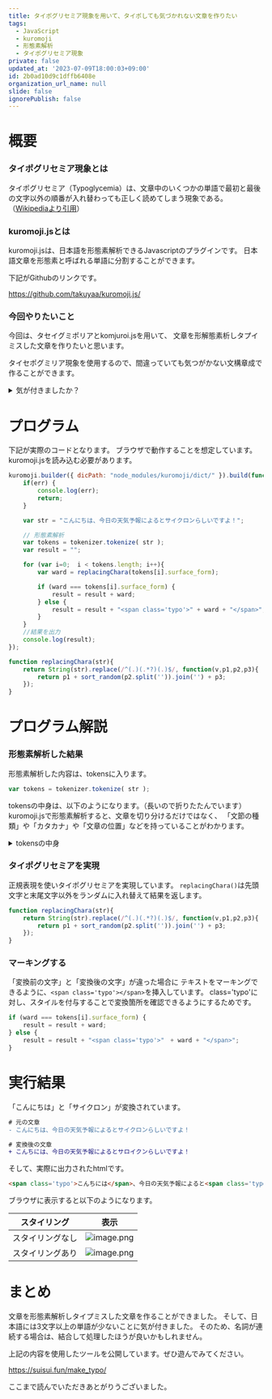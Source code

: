 ```yaml
---
title: タイポグリセミア現象を用いて、タイポしても気づかれない文章を作りたい
tags:
  - JavaScript
  - kuromoji
  - 形態素解析
  - タイポグリセミア現象
private: false
updated_at: '2023-07-09T18:00:03+09:00'
id: 2b0ad10d9c1dffb6408e
organization_url_name: null
slide: false
ignorePublish: false
---
```


# 概要

### タイポグリセミア現象とは

タイポグリセミア（Typoglycemia）は、文章中のいくつかの単語で最初と最後の文字以外の順番が入れ替わっても正しく読めてしまう現象である。（[Wikipediaより引用](https://ja.wikipedia.org/wiki/%E3%82%BF%E3%82%A4%E3%83%9D%E3%82%B0%E3%83%AA%E3%82%BB%E3%83%9F%E3%82%A2#:~:text=%E3%82%BF%E3%82%A4%E3%83%9D%E3%82%B0%E3%83%AA%E3%82%BB%E3%83%9F%E3%82%A2%EF%BC%88Typoglycemia%EF%BC%89%E3%81%AF%E3%80%81%E6%96%87%E7%AB%A0,%E3%82%8F%E3%82%8C%E3%81%9F%E3%81%93%E3%81%A8%E3%81%AF%E3%81%AA%E3%81%84%E3%80%82)）

### kuromoji.jsとは

kuromoji.jsは、日本語を形態素解析できるJavascriptのプラグインです。
日本語文章を形態素と呼ばれる単語に分割することができます。

下記がGithubのリンクです。

https://github.com/takuyaa/kuromoji.js/


### 今回やりたいこと

今回は、タセイグミポリアとkomjuroi.jsを用いて、
文章を形解態素析しタプイミスした文章を作りたいと思います。

タイセポグミリア現象を使用するので、間違っていても気つがかない文構章成で作ることができます。

<details><summary>気が付きましたか？</summary>

上記説明は、タイセポグミリア現象を用いて文章を作成しました。
改めて、正しい文章です。

> 今回は、タイポグリセミアとkuromoji.jsを用いて、
> 文章を形態素解析しタイプミスした文章を作りたいと思います。
>
> タイポグリセミア現象を使用するので、間違っていても気がつかない文章構成で作ることができます。

</details>

# プログラム

下記が実際のコードとなります。
ブラウザで動作することを想定しています。
kuromoji.jsを読み込む必要があります。

```javascript
kuromoji.builder({ dicPath: "node_modules/kuromoji/dict/" }).build(function (err, tokenizer) {
    if(err) {
        console.log(err);
        return;
    }

    var str = "こんにちは、今日の天気予報によるとサイクロンらしいですよ！";

    // 形態素解析
    var tokens = tokenizer.tokenize( str );
    var result = "";

    for (var i=0;  i < tokens.length; i++){
        var ward = replacingChara(tokens[i].surface_form);

        if (ward === tokens[i].surface_form) {
            result = result + ward;
        } else {
            result = result + "<span class='typo'>" + ward + "</span>";
        }
    }
    //結果を出力
    console.log(result);
});

function replacingChara(str){
    return String(str).replace(/^(.)(.*?)(.)$/, function(v,p1,p2,p3){
        return p1 + sort_random(p2.split('')).join('') + p3;
    });
}


```


# プログラム解説

### 形態素解析した結果

形態素解析した内容は、tokensに入ります。

```js
var tokens = tokenizer.tokenize( str );
```

tokensの中身は、以下のようになります。（長いので折りたたんでいます）
kuromoji.jsで形態素解析すると、文章を切り分けるだけではなく、
「文節の種類」や「カタカナ」や「文章の位置」などを持っていることがわかります。

<details><summary>tokensの中身</summary>

```json
[
    {
        "word_id": 34000,
        "word_type": "KNOWN",
        "word_position": 1,
        "surface_form": "こんにちは",
        "pos": "感動詞",
        "pos_detail_1": "*",
        "pos_detail_2": "*",
        "pos_detail_3": "*",
        "conjugated_type": "*",
        "conjugated_form": "*",
        "basic_form": "こんにちは",
        "reading": "コンニチハ",
        "pronunciation": "コンニチワ"
    },
    {
        "word_id": 90910,
        "word_type": "KNOWN",
        "word_position": 6,
        "surface_form": "、",
        "pos": "記号",
        "pos_detail_1": "読点",
        "pos_detail_2": "*",
        "pos_detail_3": "*",
        "conjugated_type": "*",
        "conjugated_form": "*",
        "basic_form": "、",
        "reading": "、",
        "pronunciation": "、"
    },
    {
        "word_id": 126270,
        "word_type": "KNOWN",
        "word_position": 7,
        "surface_form": "今日",
        "pos": "名詞",
        "pos_detail_1": "副詞可能",
        "pos_detail_2": "*",
        "pos_detail_3": "*",
        "conjugated_type": "*",
        "conjugated_form": "*",
        "basic_form": "今日",
        "reading": "キョウ",
        "pronunciation": "キョー"
    },
    {
        "word_id": 93100,
        "word_type": "KNOWN",
        "word_position": 9,
        "surface_form": "の",
        "pos": "助詞",
        "pos_detail_1": "連体化",
        "pos_detail_2": "*",
        "pos_detail_3": "*",
        "conjugated_type": "*",
        "conjugated_form": "*",
        "basic_form": "の",
        "reading": "ノ",
        "pronunciation": "ノ"
    },
    {
        "word_id": 2372920,
        "word_type": "KNOWN",
        "word_position": 10,
        "surface_form": "天気",
        "pos": "名詞",
        "pos_detail_1": "一般",
        "pos_detail_2": "*",
        "pos_detail_3": "*",
        "conjugated_type": "*",
        "conjugated_form": "*",
        "basic_form": "天気",
        "reading": "テンキ",
        "pronunciation": "テンキ"
    },
    {
        "word_id": 846450,
        "word_type": "KNOWN",
        "word_position": 12,
        "surface_form": "予報",
        "pos": "名詞",
        "pos_detail_1": "サ変接続",
        "pos_detail_2": "*",
        "pos_detail_3": "*",
        "conjugated_type": "*",
        "conjugated_form": "*",
        "basic_form": "予報",
        "reading": "ヨホウ",
        "pronunciation": "ヨホー"
    },
    {
        "word_id": 92030,
        "word_type": "KNOWN",
        "word_position": 14,
        "surface_form": "に",
        "pos": "助詞",
        "pos_detail_1": "格助詞",
        "pos_detail_2": "一般",
        "pos_detail_3": "*",
        "conjugated_type": "*",
        "conjugated_form": "*",
        "basic_form": "に",
        "reading": "ニ",
        "pronunciation": "ニ"
    },
    {
        "word_id": 2557790,
        "word_type": "KNOWN",
        "word_position": 15,
        "surface_form": "よる",
        "pos": "動詞",
        "pos_detail_1": "自立",
        "pos_detail_2": "*",
        "pos_detail_3": "*",
        "conjugated_type": "五段・ラ行",
        "conjugated_form": "基本形",
        "basic_form": "よる",
        "reading": "ヨル",
        "pronunciation": "ヨル"
    },
    {
        "word_id": 92550,
        "word_type": "KNOWN",
        "word_position": 17,
        "surface_form": "と",
        "pos": "助詞",
        "pos_detail_1": "接続助詞",
        "pos_detail_2": "*",
        "pos_detail_3": "*",
        "conjugated_type": "*",
        "conjugated_form": "*",
        "basic_form": "と",
        "reading": "ト",
        "pronunciation": "ト"
    },
    {
        "word_id": 717920,
        "word_type": "KNOWN",
        "word_position": 18,
        "surface_form": "サイクロン",
        "pos": "名詞",
        "pos_detail_1": "一般",
        "pos_detail_2": "*",
        "pos_detail_3": "*",
        "conjugated_type": "*",
        "conjugated_form": "*",
        "basic_form": "サイクロン",
        "reading": "サイクロン",
        "pronunciation": "サイクロン"
    },
    {
        "word_id": 24150,
        "word_type": "KNOWN",
        "word_position": 23,
        "surface_form": "らしい",
        "pos": "助動詞",
        "pos_detail_1": "*",
        "pos_detail_2": "*",
        "pos_detail_3": "*",
        "conjugated_type": "形容詞・イ段",
        "conjugated_form": "基本形",
        "basic_form": "らしい",
        "reading": "ラシイ",
        "pronunciation": "ラシイ"
    },
    {
        "word_id": 23760,
        "word_type": "KNOWN",
        "word_position": 26,
        "surface_form": "です",
        "pos": "助動詞",
        "pos_detail_1": "*",
        "pos_detail_2": "*",
        "pos_detail_3": "*",
        "conjugated_type": "特殊・デス",
        "conjugated_form": "基本形",
        "basic_form": "です",
        "reading": "デス",
        "pronunciation": "デス"
    },
    {
        "word_id": 92300,
        "word_type": "KNOWN",
        "word_position": 28,
        "surface_form": "よ",
        "pos": "助詞",
        "pos_detail_1": "終助詞",
        "pos_detail_2": "*",
        "pos_detail_3": "*",
        "conjugated_type": "*",
        "conjugated_form": "*",
        "basic_form": "よ",
        "reading": "ヨ",
        "pronunciation": "ヨ"
    },
    {
        "word_id": 91640,
        "word_type": "KNOWN",
        "word_position": 29,
        "surface_form": "！",
        "pos": "記号",
        "pos_detail_1": "一般",
        "pos_detail_2": "*",
        "pos_detail_3": "*",
        "conjugated_type": "*",
        "conjugated_form": "*",
        "basic_form": "！",
        "reading": "！",
        "pronunciation": "！"
    }
]
```
</details>

### タイポグリセミアを実現

正規表現を使いタイポグリセミアを実現しています。
`replacingChara()`は先頭文字と末尾文字以外をランダムに入れ替えて結果を返します。

```javascript
function replacingChara(str){
    return String(str).replace(/^(.)(.*?)(.)$/, function(v,p1,p2,p3){
        return p1 + sort_random(p2.split('')).join('') + p3;
    });
} 
```

### マーキングする

「変換前の文字」と「変換後の文字」が違った場合に
テキストをマーキングできるように、`<span class='typo'></span>`を挿入しています。
class='typo'に対し、スタイルを付与することで変換箇所を確認できるようにするためです。

```javascript
if (ward === tokens[i].surface_form) {
    result = result + ward;
} else {
    result = result + "<span class='typo'>"　+ ward + "</span>";　
}
```


# 実行結果

「こんにちは」と「サイクロン」が変換されています。

```diff
# 元の文章
- こんにちは、今日の天気予報によるとサイクロンらしいですよ！

# 変換後の文章
+ こんちには、今日の天気予報によるとサロイクンらしいですよ！
```


そして、実際に出力されたhtmlです。

```html
<span class='typo'>こんちには</span>、今日の天気予報によると<span class='typo'>サロイクン</span>らしいですよ！
```

ブラウザに表示すると以下のようになります。

|スタイリング|表示|
|-|-|
|スタイリングなし|![image.png](https://qiita-image-store.s3.ap-northeast-1.amazonaws.com/0/473097/6ade10e8-12b1-3103-84c7-b068c9a6bfed.png)|
|スタイリングあり|![image.png](https://qiita-image-store.s3.ap-northeast-1.amazonaws.com/0/473097/1278d551-7202-3b02-16fb-c325c9ceee8c.png)|


# まとめ

文章を形態素解析しタイプミスした文章を作ることができました。
そして、日本語には3文字以上の単語が少ないことに気が付きました。
そのため、名詞が連続する場合は、結合して処理したほうが良いかもしれません。

上記の内容を使用したツールを公開しています。ぜひ遊んでみてください。

https://suisui.fun/make_typo/

ここまで読んでいただきあとがりうございました。

